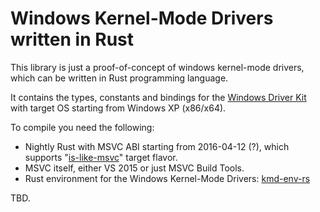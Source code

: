 # Windows Kernel-Mode Drivers written in Rust

This library is just a proof-of-concept of windows kernel-mode drivers, which can be written in Rust programming language.

It contains the types, constants and bindings for the [Windows Driver Kit](https://en.wikipedia.org/wiki/Windows_Driver_Kit) with target OS starting from Windows XP (x86/x64).

To compile you need the following:

* Nightly Rust with MSVC ABI starting from 2016-04-12 (?), which supports "[is-like-msvc](https://github.com/rust-lang/rust/pull/32823)" target flavor.
* MSVC itself, either VS 2015 or just MSVC Build Tools.
* Rust environment for the Windows Kernel-Mode Drivers: [kmd-env-rs](https://github.com/pravic/kmd-env-rs)

TBD.
